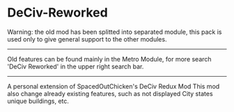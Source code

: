 # DeCiv-Reworked
Warning: the old mod has been splitted into separated module, this pack is used only to give general support to the other modules.
<hr>
Old features can be found mainly in the Metro Module, for more search 'DeCiv Reworked' in the upper right search bar.
<hr>
A personal extension of SpacedOutChicken's DeCiv Redux Mod
This mod also change already existing features, such as not displayed City states unique buildings, etc.
